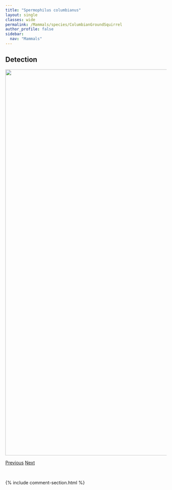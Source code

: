 ```yaml
---
title: "Spermophilus columbianus"
layout: single
classes: wide
permalink: /Mammals/species/ColumbianGroundSquirrel
author_profile: false
sidebar:
  nav: "Mammals"
---
```


<h2>Detection</h2>

<a href="https://drive.google.com/uc?export=view&id=1QtTtSh95FUhNJBuWkoENeUocy01WO3rm">
<img src="https://drive.google.com/uc?export=view&id=1QtTtSh95FUhNJBuWkoENeUocy01WO3rm" height = "1200" width = "800">
</a>


<a href="/DevelopmentWebsite/Mammals/species/WoodlandCaribou" class="pagination--pager" title="Rangifer tarandus caribou">Previous</a> <a href="/DevelopmentWebsite/Mammals/species/RichardsonsGroundSquirrel" class="pagination--pager" title="Spermophilus richardsonii">Next</a>

<p>&nbsp;</p>

{% include comment-section.html %}
